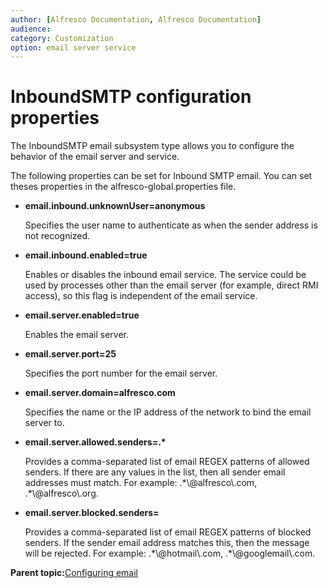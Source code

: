 ```yaml
---
author: [Alfresco Documentation, Alfresco Documentation]
audience: 
category: Customization
option: email server service
---
```


# InboundSMTP configuration properties

The InboundSMTP email subsystem type allows you to configure the behavior of the email server and service.

The following properties can be set for Inbound SMTP email. You can set theses properties in the alfresco-global.properties file.

-   **email.inbound.unknownUser=anonymous**

    Specifies the user name to authenticate as when the sender address is not recognized.

-   **email.inbound.enabled=true**

    Enables or disables the inbound email service. The service could be used by processes other than the email server \(for example, direct RMI access\), so this flag is independent of the email service.

-   **email.server.enabled=true**

    Enables the email server.

-   **email.server.port=25**

    Specifies the port number for the email server.

-   **email.server.domain=alfresco.com**

    Specifies the name or the IP address of the network to bind the email server to.

-   **email.server.allowed.senders=.\***

    Provides a comma-separated list of email REGEX patterns of allowed senders. If there are any values in the list, then all sender email addresses must match. For example: .\*\\@alfresco\\.com, .\*\\@alfresco\\.org.

-   **email.server.blocked.senders=**

    Provides a comma-separated list of email REGEX patterns of blocked senders. If the sender email address matches this, then the message will be rejected. For example: .\*\\@hotmail\\.com, .\*\\@googlemail\\.com.


**Parent topic:**[Configuring email](../concepts/email-intro.md)

